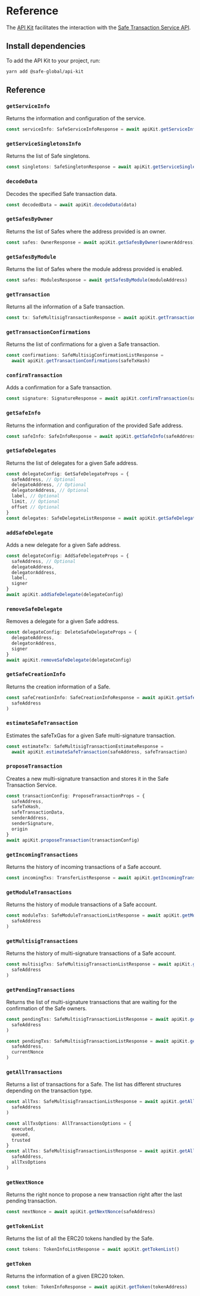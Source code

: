 # Reference

The [API Kit](https://github.com/safe-global/safe-core-sdk/tree/main/packages/api-kit) facilitates the interaction with the [Safe Transaction Service API](https://github.com/safe-global/safe-transaction-service).

## Install dependencies

To add the API Kit to your project, run:

```bash
yarn add @safe-global/api-kit
```

## Reference

### `getServiceInfo`

Returns the information and configuration of the service.

```typescript
const serviceInfo: SafeServiceInfoResponse = await apiKit.getServiceInfo()
```

### `getServiceSingletonsInfo`

Returns the list of Safe singletons.

```typescript
const singletons: SafeSingletonResponse = await apiKit.getServiceSingletonsInfo()
```

### `decodeData`

Decodes the specified Safe transaction data.

```typescript
const decodedData = await apiKit.decodeData(data)
```

### `getSafesByOwner`

Returns the list of Safes where the address provided is an owner.

```typescript
const safes: OwnerResponse = await apiKit.getSafesByOwner(ownerAddress)
```

### `getSafesByModule`

Returns the list of Safes where the module address provided is enabled.

```typescript
const safes: ModulesResponse = await getSafesByModule(moduleAddress)
```

### `getTransaction`

Returns all the information of a Safe transaction.

```typescript
const tx: SafeMultisigTransactionResponse = await apiKit.getTransaction(safeTxHash)
```

### `getTransactionConfirmations`

Returns the list of confirmations for a given a Safe transaction.

```typescript
const confirmations: SafeMultisigConfirmationListResponse =
  await apiKit.getTransactionConfirmations(safeTxHash)
```

### `confirmTransaction`

Adds a confirmation for a Safe transaction.

```typescript
const signature: SignatureResponse = await apiKit.confirmTransaction(safeTxHash, signature)
```

### `getSafeInfo`

Returns the information and configuration of the provided Safe address.

```typescript
const safeInfo: SafeInfoResponse = await apiKit.getSafeInfo(safeAddress)
```

### `getSafeDelegates`

Returns the list of delegates for a given Safe address.

```typescript
const delegateConfig: GetSafeDelegateProps = {
  safeAddress, // Optional
  delegateAddress, // Optional
  delegatorAddress, // Optional
  label, // Optional
  limit, // Optional
  offset // Optional
}
const delegates: SafeDelegateListResponse = await apiKit.getSafeDelegates(delegateConfig)
```

### `addSafeDelegate`

Adds a new delegate for a given Safe address.

```typescript
const delegateConfig: AddSafeDelegateProps = {
  safeAddress, // Optional
  delegateAddress,
  delegatorAddress,
  label,
  signer
}
await apiKit.addSafeDelegate(delegateConfig)
```

### `removeSafeDelegate`

Removes a delegate for a given Safe address.

```typescript
const delegateConfig: DeleteSafeDelegateProps = {
  delegateAddress,
  delegatorAddress,
  signer
}
await apiKit.removeSafeDelegate(delegateConfig)
```

### `getSafeCreationInfo`

Returns the creation information of a Safe.

```typescript
const safeCreationInfo: SafeCreationInfoResponse = await apiKit.getSafeCreationInfo(
  safeAddress
)
```

### `estimateSafeTransaction`

Estimates the safeTxGas for a given Safe multi-signature transaction.

```typescript
const estimateTx: SafeMultisigTransactionEstimateResponse =
  await apiKit.estimateSafeTransaction(safeAddress, safeTransaction)
```

### `proposeTransaction`

Creates a new multi-signature transaction and stores it in the Safe Transaction Service.

```typescript
const transactionConfig: ProposeTransactionProps = {
  safeAddress,
  safeTxHash,
  safeTransactionData,
  senderAddress,
  senderSignature,
  origin
}
await apiKit.proposeTransaction(transactionConfig)
```

### `getIncomingTransactions`

Returns the history of incoming transactions of a Safe account.

```typescript
const incomingTxs: TransferListResponse = await apiKit.getIncomingTransactions(safeAddress)
```

### `getModuleTransactions`

Returns the history of module transactions of a Safe account.

```typescript
const moduleTxs: SafeModuleTransactionListResponse = await apiKit.getModuleTransactions(
  safeAddress
)
```

### `getMultisigTransactions`

Returns the history of multi-signature transactions of a Safe account.

```typescript
const multisigTxs: SafeMultisigTransactionListResponse = await apiKit.getMultisigTransactions(
  safeAddress
)
```

### `getPendingTransactions`

Returns the list of multi-signature transactions that are waiting for the confirmation of the Safe owners.

```typescript
const pendingTxs: SafeMultisigTransactionListResponse = await apiKit.getPendingTransactions(
  safeAddress
)
```

```typescript
const pendingTxs: SafeMultisigTransactionListResponse = await apiKit.getPendingTransactions(
  safeAddress,
  currentNonce
)
```

### `getAllTransactions`

Returns a list of transactions for a Safe. The list has different structures depending on the transaction type.

```typescript
const allTxs: SafeMultisigTransactionListResponse = await apiKit.getAllTransactions(
  safeAddress
)
```

```typescript
const allTxsOptions: AllTransactionsOptions = {
  executed,
  queued,
  trusted
}
const allTxs: SafeMultisigTransactionListResponse = await apiKit.getAllTransactions(
  safeAddress,
  allTxsOptions
)
```

### `getNextNonce`

Returns the right nonce to propose a new transaction right after the last pending transaction.

```typescript
const nextNonce = await apiKit.getNextNonce(safeAddress)
```

### `getTokenList`

Returns the list of all the ERC20 tokens handled by the Safe.

```typescript
const tokens: TokenInfoListResponse = await apiKit.getTokenList()
```

### `getToken`

Returns the information of a given ERC20 token.

```typescript
const token: TokenInfoResponse = await apiKit.getToken(tokenAddress)
```
